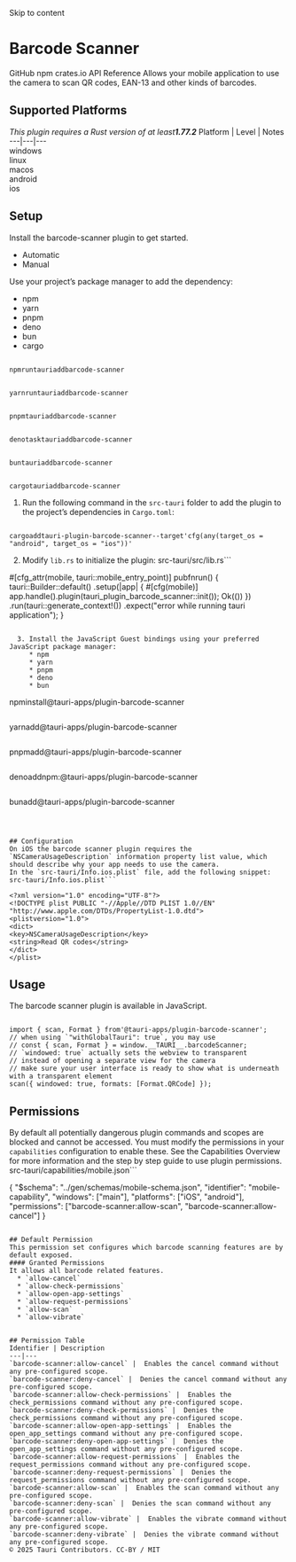 Skip to content
# Barcode Scanner
GitHub npm  crates.io 
API Reference 
Allows your mobile application to use the camera to scan QR codes, EAN-13 and other kinds of barcodes.
## Supported Platforms
_This plugin requires a Rust version of at least**1.77.2**_
Platform | Level | Notes  
---|---|---  
windows  
linux  
macos  
android  
ios  
## Setup
Install the barcode-scanner plugin to get started.
  * Automatic 
  * Manual 


Use your project’s package manager to add the dependency:
  * npm 
  * yarn 
  * pnpm 
  * deno 
  * bun 
  * cargo 


```

npmruntauriaddbarcode-scanner

```

```

yarnruntauriaddbarcode-scanner

```

```

pnpmtauriaddbarcode-scanner

```

```

denotasktauriaddbarcode-scanner

```

```

buntauriaddbarcode-scanner

```

```

cargotauriaddbarcode-scanner

```

  1. Run the following command in the `src-tauri` folder to add the plugin to the project’s dependencies in `Cargo.toml`:
```

cargoaddtauri-plugin-barcode-scanner--target'cfg(any(target_os = "android", target_os = "ios"))'

```

  2. Modify `lib.rs` to initialize the plugin:
src-tauri/src/lib.rs```

#[cfg_attr(mobile, tauri::mobile_entry_point)]
pubfnrun() {
tauri::Builder::default()
.setup(|app| {
#[cfg(mobile)]
app.handle().plugin(tauri_plugin_barcode_scanner::init());
Ok(())
})
.run(tauri::generate_context!())
.expect("error while running tauri application");
}

```

  3. Install the JavaScript Guest bindings using your preferred JavaScript package manager:
     * npm 
     * yarn 
     * pnpm 
     * deno 
     * bun 
```

npminstall@tauri-apps/plugin-barcode-scanner

```

```

yarnadd@tauri-apps/plugin-barcode-scanner

```

```

pnpmadd@tauri-apps/plugin-barcode-scanner

```

```

denoaddnpm:@tauri-apps/plugin-barcode-scanner

```

```

bunadd@tauri-apps/plugin-barcode-scanner

```



## Configuration
On iOS the barcode scanner plugin requires the `NSCameraUsageDescription` information property list value, which should describe why your app needs to use the camera.
In the `src-tauri/Info.ios.plist` file, add the following snippet:
src-tauri/Info.ios.plist```

<?xml version="1.0" encoding="UTF-8"?>
<!DOCTYPE plist PUBLIC "-//Apple//DTD PLIST 1.0//EN" "http://www.apple.com/DTDs/PropertyList-1.0.dtd">
<plistversion="1.0">
<dict>
<key>NSCameraUsageDescription</key>
<string>Read QR codes</string>
</dict>
</plist>

```

## Usage
The barcode scanner plugin is available in JavaScript.
```

import { scan, Format } from'@tauri-apps/plugin-barcode-scanner';
// when using `"withGlobalTauri": true`, you may use
// const { scan, Format } = window.__TAURI__.barcodeScanner;
// `windowed: true` actually sets the webview to transparent
// instead of opening a separate view for the camera
// make sure your user interface is ready to show what is underneath with a transparent element
scan({ windowed: true, formats: [Format.QRCode] });

```

## Permissions
By default all potentially dangerous plugin commands and scopes are blocked and cannot be accessed. You must modify the permissions in your `capabilities` configuration to enable these.
See the Capabilities Overview for more information and the step by step guide to use plugin permissions.
src-tauri/capabilities/mobile.json```

{
"$schema": "../gen/schemas/mobile-schema.json",
"identifier": "mobile-capability",
"windows": ["main"],
"platforms": ["iOS", "android"],
"permissions": ["barcode-scanner:allow-scan", "barcode-scanner:allow-cancel"]
}

```

## Default Permission
This permission set configures which barcode scanning features are by default exposed.
#### Granted Permissions
It allows all barcode related features.
  * `allow-cancel`
  * `allow-check-permissions`
  * `allow-open-app-settings`
  * `allow-request-permissions`
  * `allow-scan`
  * `allow-vibrate`


## Permission Table
Identifier | Description  
---|---  
`barcode-scanner:allow-cancel` |  Enables the cancel command without any pre-configured scope.  
`barcode-scanner:deny-cancel` |  Denies the cancel command without any pre-configured scope.  
`barcode-scanner:allow-check-permissions` |  Enables the check_permissions command without any pre-configured scope.  
`barcode-scanner:deny-check-permissions` |  Denies the check_permissions command without any pre-configured scope.  
`barcode-scanner:allow-open-app-settings` |  Enables the open_app_settings command without any pre-configured scope.  
`barcode-scanner:deny-open-app-settings` |  Denies the open_app_settings command without any pre-configured scope.  
`barcode-scanner:allow-request-permissions` |  Enables the request_permissions command without any pre-configured scope.  
`barcode-scanner:deny-request-permissions` |  Denies the request_permissions command without any pre-configured scope.  
`barcode-scanner:allow-scan` |  Enables the scan command without any pre-configured scope.  
`barcode-scanner:deny-scan` |  Denies the scan command without any pre-configured scope.  
`barcode-scanner:allow-vibrate` |  Enables the vibrate command without any pre-configured scope.  
`barcode-scanner:deny-vibrate` |  Denies the vibrate command without any pre-configured scope.  
© 2025 Tauri Contributors. CC-BY / MIT
